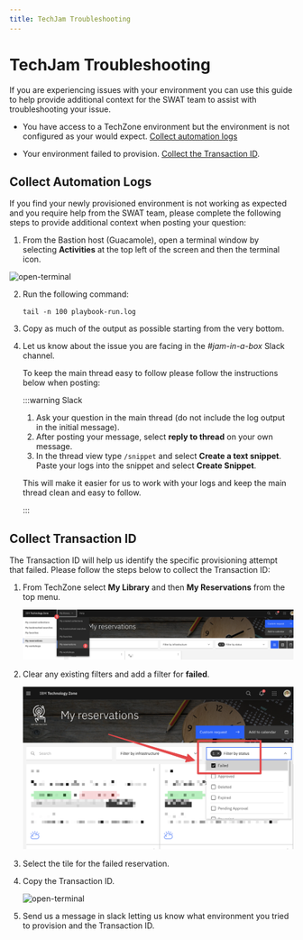 ```yaml
---
title: TechJam Troubleshooting
---
```


# TechJam Troubleshooting

If you are experiencing issues with your environment you can use this guide to
help provide additional context for the SWAT team to assist with troubleshooting
your issue.

- You have access to a TechZone environment but the environment is not
  configured as your would expect.
  [Collect automation logs](#collect-automation-logs)

- Your environment failed to provision.
  [Collect the Transaction ID](#collect-transaction-id).

## Collect Automation Logs

If you find your newly provisioned environment is not working as expected and
you require help from the SWAT team, please complete the following steps to
provide additional context when posting your question:

1. From the Bastion host (Guacamole), open a terminal window by selecting
   **Activities** at the top left of the screen and then the terminal icon.

![open-terminal](/img/open-terminal.png)

2. Run the following command:

   ```
   tail -n 100 playbook-run.log
   ```

3. Copy as much of the output as possible starting from the very bottom.

4. Let us know about the issue you are facing in the _#jam-in-a-box_ Slack
   channel.

   To keep the main thread easy to follow please follow the instructions below
   when posting:

   :::warning Slack

   1. Ask your question in the main thread (do not include the log output in the
      initial message).
   2. After posting your message, select **reply to thread** on your own
      message.
   3. In the thread view type `/snippet` and select **Create a text snippet**.
      Paste your logs into the snippet and select **Create Snippet**.

   This will make it easier for us to work with your logs and keep the main
   thread clean and easy to follow.

   :::

## Collect Transaction ID

The Transaction ID will help us identify the specific provisioning attempt that
failed. Please follow the steps below to collect the Transaction ID:

1. From TechZone select **My Library** and then **My Reservations** from the top
   menu.

   ![open-terminal](/img/my-reservations.png)

1. Clear any existing filters and add a filter for **failed**.

   ![open-terminal](/img/filters.png)

1. Select the tile for the failed reservation.

1. Copy the Transaction ID.

   ![open-terminal](/img/transaction-id.png)

1. Send us a message in slack letting us know what environment you tried to
   provision and the Transaction ID.
